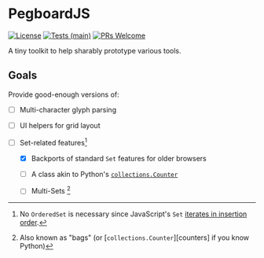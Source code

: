 # PegboardJS

[![License](https://img.shields.io/badge/License-MIT-License.svg)](https://opensource.org/license/mit)
[![Tests (main)](https://github.com/PegboardJS/PegboardJS/actions/workflows/test.yaml/badge.svg?branch=main)](https://github.com/pushfoo/PegboardJS/PegboardJS/actions/workflows/test.yaml?branch=main)
[![PRs Welcome](https://img.shields.io/badge/PRs-welcome-brightgreen.svg)](https://makeapullrequest.com)

A tiny toolkit to help sharably prototype various tools.

## Goals
[counter]: https://docs.python.org/3/library/collections.html#collections.Counter

Provide good-enough versions of:

- [ ] Multi-character glyph parsing
- [ ] UI helpers for grid layout
- [ ] Set-related features[^1]

  - [x] Backports of standard `Set` features for older browsers
  - [ ] A class akin to Python's [`collections.Counter`][counter]
  - [ ] Multi-Sets [^2]


[jsset]: https://developer.mozilla.org/en-US/docs/Web/JavaScript/Reference/Global_Objects/Set

[^1]: No `OrderedSet` is necessary since JavaScript's `Set` [iterates in insertion order][jsset].
[^2]: Also known as "bags" (or [`collections.Counter`][counters] if you know Python)
